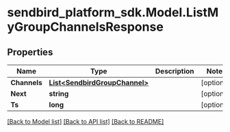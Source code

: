 
# sendbird_platform_sdk.Model.ListMyGroupChannelsResponse

## Properties

Name | Type | Description | Notes
------------ | ------------- | ------------- | -------------
**Channels** | [**List&lt;SendbirdGroupChannel&gt;**](SendbirdGroupChannel.md) |  | [optional] 
**Next** | **string** |  | [optional] 
**Ts** | **long** |  | [optional] 

[[Back to Model list]](../README.md#documentation-for-models)
[[Back to API list]](../README.md#documentation-for-api-endpoints)
[[Back to README]](../README.md)

